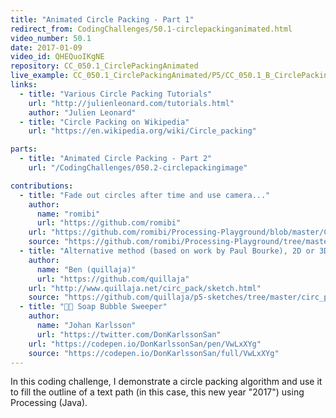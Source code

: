 ```yaml
---
title: "Animated Circle Packing - Part 1"
redirect_from: CodingChallenges/50.1-circlepackinganimated.html
video_number: 50.1
date: 2017-01-09
video_id: QHEQuoIKgNE
repository: CC_050.1_CirclePackingAnimated
live_example: CC_050.1_CirclePackingAnimated/P5/CC_050.1_B_CirclePackingAnimatedText
links:
  - title: "Various Circle Packing Tutorials"
    url: "http://julienleonard.com/tutorials.html"
    author: "Julien Leonard"
  - title: "Circle Packing on Wikipedia"
    url: "https://en.wikipedia.org/wiki/Circle_packing"

parts:
  - title: "Animated Circle Packing - Part 2"
    url: "/CodingChallenges/050.2-circlepackingimage"

contributions:
  - title: "Fade out circles after time and use camera..."
    author:
      name: "romibi"
      url: "https://github.com/romibi"
    url: "https://github.com/romibi/Processing-Playground/blob/master/CC_050_2_CirclePackingImage/CC_050_2_CirclePackingImage.gif"
    source: "https://github.com/romibi/Processing-Playground/tree/master/CC_050_2_CirclePackingImage"
  - title: "Alternative method (based on work by Paul Bourke), 2D or 3D display."
    author:
      name: "Ben (quillaja)"
      url: "https://github.com/quillaja"
    url: "http://www.quillaja.net/circ_pack/sketch.html"
    source: "https://github.com/quillaja/p5-sketches/tree/master/circ_pack"
  - title: "🧼🧽 Soap Bubble Sweeper"
    author:
      name: "Johan Karlsson"
      url: "https://twitter.com/DonKarlssonSan"
    url: "https://codepen.io/DonKarlssonSan/pen/VwLxXYg"
    source: "https://codepen.io/DonKarlssonSan/full/VwLxXYg"
---
```


In this coding challenge, I demonstrate a circle packing algorithm and use it to fill the outline of a text path (in this case, this new year "2017") using Processing (Java).
